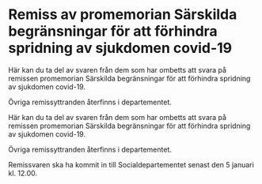 # Remiss av promemorian Särskilda begränsningar för att förhindra spridning av sjukdomen covid-19

Här kan du ta del av svaren från dem som har ombetts att svara på remissen promemorian Särskilda begränsningar för att förhindra spridning
av sjukdomen covid-19.

Övriga remissyttranden återfinns i departementet.

Här kan du ta del av svaren från dem som har ombetts att svara på remissen promemorian Särskilda begränsningar för att förhindra spridning
av sjukdomen covid-19.

Övriga remissyttranden återfinns i departementet.

Remissvaren ska ha kommit in till Socialdepartementet senast den 5 januari kl. 12.00.
